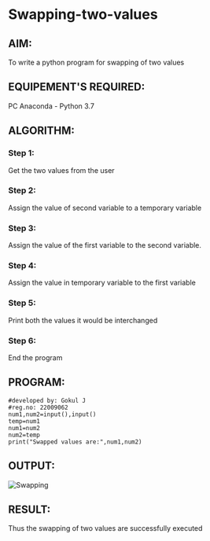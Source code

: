 # Swapping-two-values
## AIM:
To write a python program for swapping of two values
## EQUIPEMENT'S REQUIRED: 
PC
Anaconda - Python 3.7
## ALGORITHM: 
### Step 1:
Get the two values from the user
### Step 2: 
Assign the value of second variable to a temporary variable 
### Step 3: 
Assign the value of the first variable to the second variable.
### Step 4:  
Assign the value in temporary variable to the first variable
### Step 5: 
Print both the values it would be interchanged
### Step 6: 
End the program
## PROGRAM:
```
#developed by: Gokul J
#reg.no: 22009062
num1,num2=input(),input()
temp=num1
num1=num2
num2=temp
print("Swapped values are:",num1,num2)
```
## OUTPUT:
![Swapping](https://user-images.githubusercontent.com/121165938/209419699-ecfbcc82-9ac5-4e1e-a24d-da72c1c51a7e.png)




## RESULT:
Thus the swapping of two values are successfully executed



